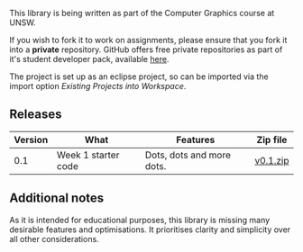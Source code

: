This library is being written as part of the Computer Graphics course at UNSW.

If you wish to fork it to work on assignments, please ensure that you fork it into a **private** repository. GitHub offers free private repositories as part of it's student developer pack, available [here](https://education.github.com/pack).

The project is set up as an eclipse project, so can be imported via the import option *Existing Projects into Workspace*.

## Releases

| Version | What                | Features                   | Zip file |
| ------- | ------------------- | -------------------------- |--------- |
| 0.1     | Week 1 starter code | Dots, dots and more dots.  | [v0.1.zip](https://github.com/robeverest/UNSWgraph/archive/v0.1.zip) |

## Additional notes

As it is intended for educational purposes, this library is missing many desirable features and optimisations. It prioritises clarity and simplicity over all other considerations.